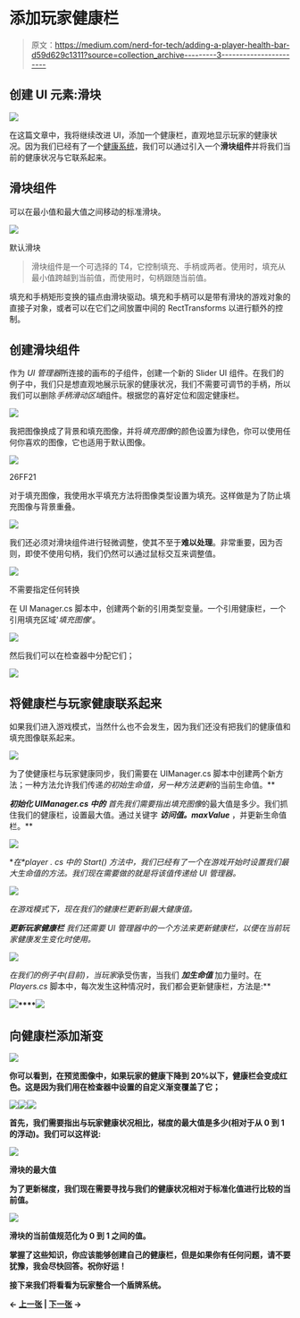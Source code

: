 # 添加玩家健康栏

> 原文：<https://medium.com/nerd-for-tech/adding-a-player-health-bar-d59d629c1311?source=collection_archive---------3----------------------->

## 创建 UI 元素:滑块

![](img/ec77a491b215680c0182a08cfa41ad6b.png)

在这篇文章中，我将继续改进 UI，添加一个健康栏，直观地显示玩家的健康状况。因为我们已经有了一个[健康系统](/nerd-for-tech/adding-health-to-the-player-24d594b8fb11)，我们可以通过引入一个**滑块组件**并将我们当前的健康状况与它联系起来。

## 滑块组件

可以在最小值和最大值之间移动的标准滑块。

![](img/50bd6c08a846e55b77829503463f4471.png)

默认滑块

> 滑块组件是一个可选择的 T4，它控制填充、手柄或两者。使用时，填充从最小值跨越到当前值，而使用时，句柄跟随当前值。

填充和手柄矩形变换的锚点由滑块驱动。填充和手柄可以是带有滑块的游戏对象的直接子对象，或者可以在它们之间放置中间的 RectTransforms 以进行额外的控制。

## 创建滑块组件

作为 *UI 管理器*所连接的画布的子组件，创建一个新的 Slider UI 组件。在我们的例子中，我们只是想直观地展示玩家的健康状况，我们不需要可调节的手柄，所以我们可以删除*手柄滑动区域*组件。根据您的喜好定位和固定健康栏。

![](img/aa6efabf545180c207003a860a4adfa8.png)

我把图像换成了背景和填充图像，并将*填充图像*的颜色设置为绿色，你可以使用任何你喜欢的图像，它也适用于默认图像。

![](img/174e6a19429f05723abe18f68400c84e.png)

26FF21

对于填充图像，我使用水平填充方法将图像类型设置为填充。这样做是为了防止填充图像与背景重叠。

![](img/3b04d98f6b0c713bc675028f6f984315.png)

我们还必须对滑块组件进行轻微调整，使其不至于**难以处理**。非常重要，因为否则，即使不使用句柄，我们仍然可以通过鼠标交互来调整值。

![](img/5082d3edb5bae2a2e36c471cb8c489bc.png)

不需要指定任何转换

在 UI Manager.cs 脚本中，创建两个新的引用类型变量。一个引用健康栏，一个引用填充区域'*填充图像*'。

![](img/024569f968b0351f533f4d91142120ee.png)

然后我们可以在检查器中分配它们；

![](img/d21d00ebd0bb98f3229e2b2f916a07b1.png)

## 将健康栏与玩家健康联系起来

如果我们进入游戏模式，当然什么也不会发生，因为我们还没有把我们的健康值和填充图像联系起来。

![](img/9c7f1fe1585012e7464e121a0a80ad7c.png)

为了使健康栏与玩家健康同步，我们需要在 UIManager.cs 脚本中创建两个新方法；一种方法允许我们传递*的初始生命值，另一种方法更新*的当前生命值。**

****初始化 *UIManager.cs* 中的** 首先我们需要指出*填充图像*的最大值是多少。我们抓住我们的健康栏，设置最大值。通过关键字 ***访问值。maxValue*** ，并更新生命值栏。**

**![](img/84b29161f88ce93e68925ecfb428d63e.png)**

**在*player . cs 中的 *Start()* 方法中，*我们已经有了一个在游戏开始时设置我们最大生命值的方法。我们现在需要做的就是将该值传递给 UI 管理器。**

*![](img/fb8167da74cbdfe186939c4ef653bbe7.png)*

*在游戏模式下，现在我们的健康栏更新到最大健康值。*

***更新玩家健康栏** 我们还需要 UI 管理器中的一个方法来更新健康栏，以便在当前玩家健康发生变化时使用。*

*![](img/cc58257260baefbd55a6c93d4e4d7eca.png)*

*在我们的例子中(目前)，当玩家*承受伤害，当我们 ***加生命值*** 加力量时。在 *Players.cs* 脚本中，每次发生这种情况时，我们都会更新健康栏，方法是:**

**![](img/fd03cd82e377a541a908858cc649eafa.png)****![](img/03d3fdb15227bfa466dad59af6d92f30.png)**

## **向健康栏添加渐变**

**![](img/c0149c9ebb4e184e773811f8692d7399.png)**

**你可以看到，在预览图像中，如果玩家的健康下降到 20%以下，健康栏会变成红色。这是因为我们用在检查器中设置的自定义渐变覆盖了它；**

**![](img/38539ed033891a54e30e359c720cf368.png)****![](img/4dd73d7b84fb532702418f7ea5ba8760.png)****![](img/ed1fb40dd399e5a4fabc5989f7bb9763.png)**

**首先，我们需要指出与玩家健康状况相比，梯度的最大值是多少(相对于从 0 到 1 的浮动)。我们可以这样说:**

**![](img/814e7efb423d479120b2c30bf92fff3a.png)**

**滑块的最大值**

**为了更新梯度，我们现在需要寻找与我们的健康状况相对于标准化值进行比较的当前值。**

**![](img/46e20aacfd48fcc9f2a1a29b9c98530e.png)**

**滑块的当前值规范化为 0 到 1 之间的值。**

**掌握了这些知识，你应该能够创建自己的健康栏，但是如果你有任何问题，请不要犹豫，我会尽快回答。祝你好运！**

**接下来我们将看看为玩家整合一个盾牌系统。**

**← [上一张](/nerd-for-tech/creating-basic-game-over-behaviour-df4fa70b6f98) | [下一张](https://gert-coppens.medium.com/adding-the-player-shield-f56b7fea039b) →**